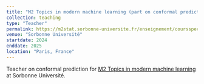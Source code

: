 ```yaml
---
title: "M2 Topics in modern machine learning (part on conformal prediction)"
collection: teaching
type: "Teacher"
permalink: https://m2stat.sorbonne-universite.fr/enseignement/coursspecial/
venue: "Sorbonne Université"
startdate: 2024
enddate: 2025
location: "Paris, France"
---
```


Teacher on conformal prediction for [M2 Topics in modern machine learning](https://m2stat.sorbonne-universite.fr/enseignement/coursspecial/) at Sorbonne Université.
